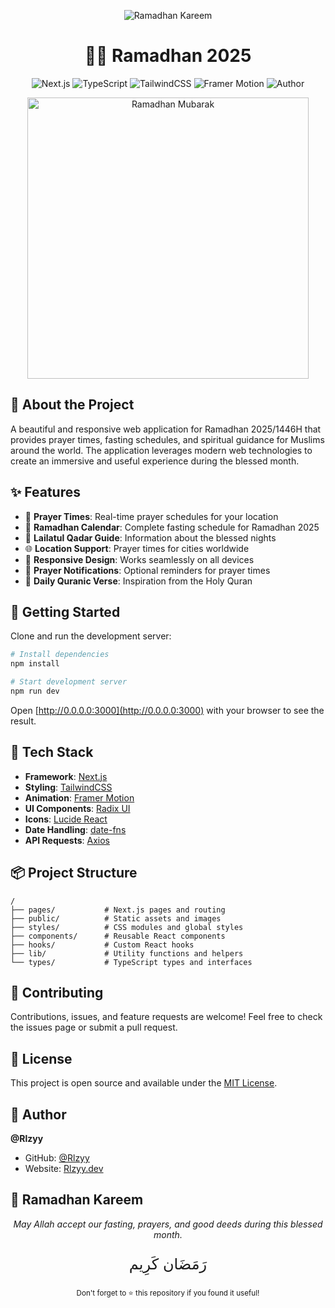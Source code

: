 
<p align="center">
  <img src="https://img.shields.io/badge/Ramadhan-Kareem-brightgreen?style=for-the-badge&logo=star" alt="Ramadhan Kareem" />
</p>

<h1 align="center">🌙✨ Ramadhan 2025</h1>

<p align="center">
  <img src="https://img.shields.io/badge/Next.js-14.1.0-black?style=flat-square&logo=next.js" alt="Next.js" />
  <img src="https://img.shields.io/badge/TypeScript-5.3.3-blue?style=flat-square&logo=typescript" alt="TypeScript" />
  <img src="https://img.shields.io/badge/TailwindCSS-3.4.1-38B2AC?style=flat-square&logo=tailwind-css" alt="TailwindCSS" />
  <img src="https://img.shields.io/badge/Framer%20Motion-12.5.0-ff69b4?style=flat-square&logo=framer" alt="Framer Motion" />
  <img src="https://img.shields.io/badge/Author-@Rlzyy-orange?style=flat-square&logo=github" alt="Author" />
</p>

<p align="center">
  <img src="https://github.com/mayenkalu/Ramadan/raw/main/assets/img/ramadan.png" alt="Ramadhan Mubarak" width="450px" />
</p>

## 🌟 About the Project

A beautiful and responsive web application for Ramadhan 2025/1446H that provides prayer times, fasting schedules, and spiritual guidance for Muslims around the world. The application leverages modern web technologies to create an immersive and useful experience during the blessed month.

## ✨ Features

- 🕌 **Prayer Times**: Real-time prayer schedules for your location
- 📆 **Ramadhan Calendar**: Complete fasting schedule for Ramadhan 2025
- 🌃 **Lailatul Qadar Guide**: Information about the blessed nights
- 🌐 **Location Support**: Prayer times for cities worldwide
- 📱 **Responsive Design**: Works seamlessly on all devices
- 🔔 **Prayer Notifications**: Optional reminders for prayer times
- 📖 **Daily Quranic Verse**: Inspiration from the Holy Quran

## 🚀 Getting Started

Clone and run the development server:

```bash
# Install dependencies
npm install

# Start development server
npm run dev
```

Open [http://0.0.0.0:3000](http://0.0.0.0:3000) with your browser to see the result.

## 🧰 Tech Stack

- **Framework**: [Next.js](https://nextjs.org/)
- **Styling**: [TailwindCSS](https://tailwindcss.com/)
- **Animation**: [Framer Motion](https://www.framer.com/motion/)
- **UI Components**: [Radix UI](https://www.radix-ui.com/)
- **Icons**: [Lucide React](https://lucide.dev/)
- **Date Handling**: [date-fns](https://date-fns.org/)
- **API Requests**: [Axios](https://axios-http.com/)

## 📦 Project Structure

```
/
├── pages/           # Next.js pages and routing
├── public/          # Static assets and images
├── styles/          # CSS modules and global styles
├── components/      # Reusable React components
├── hooks/           # Custom React hooks
├── lib/             # Utility functions and helpers
└── types/           # TypeScript types and interfaces
```

## 🤝 Contributing

Contributions, issues, and feature requests are welcome! Feel free to check the issues page or submit a pull request.

## 📝 License

This project is open source and available under the [MIT License](LICENSE).

## 👤 Author

**@Rlzyy**

* GitHub: [@Rlzyy](https://github.com/Rlzyy)
* Website: [Rlzyy.dev](https://replit.com/@Rlzyy)

## 🙏 Ramadhan Kareem

<p align="center">
  <i>May Allah accept our fasting, prayers, and good deeds during this blessed month.</i>
</p>

<p align="center" style="font-size: 24px;">
  رَمَضَان كَرِيم 
</p>

<p align="center">
  <sub>Don't forget to ⭐ this repository if you found it useful!</sub>
</p>
